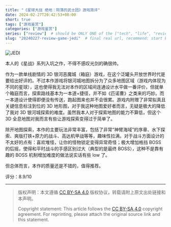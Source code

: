 ```yaml
---
title: "《星球大战 绝地：陨落的武士团》游戏简评"
date: 2024-02-27T20:42:53+08:00
short: true
tags: ["游戏鉴赏"]
categories: ["游戏鉴赏"]
series: ["review"]  # should be ONLY ONE of the ["tech", "life", "review"]
slug: "20240227-review-game-jedi"  # final real url, recommend: start by date, follow lower case words with hyphen splitter. E.g., `20230316-text-title`
---
```


![JEDI](/img/posts/20240227-jedi.jpg "JEDI")

本人的《星战》系列入坑之作，不得不感叹光剑的确很帅。

作为一款单线剧情的 3D 银河恶魔城（箱庭）游戏，在这个泛罐头开放世界时代是要给出好评的。不过本作游戏将银河城地图拆分为了众多地图区域（游戏内体现为不同的星球），这也使得我无法对本作的区域间连通设计水平做一番评价，但就单个箱庭而言，探索路线基本为一本道+捷径，并不如《匹诺曹》之类来的巧妙。而一本道设计使得即便没有传送，跑起图来也并不会很累。游戏内附赠了非常拟真且关键信息标注到位的 3D 地形图，对于我这种地图爱好者而言，无疑是极大的降低了我对 3D 银河城探索的难度。虽然我本人对于探索地图的能力不算低，但这个 3D 全息地图对我而言有些让游戏探索变得过于简单了。

除开地图探索，本作的主要玩法非常丰富，包括了非常“神臂海域”的序章、水下探索、爽版打铁+原力的战斗、高达机甲战等等，趣味性拉满。对于战斗方面设计的不太好的点有：喜欢堆怪，让你的怪物锁定变得异常奇怪；极大增加格挡 BOSS 的后摇，使得和平时战斗的手感区别过大（典型的是最终 BOSS），这种不是靠有趣的 BOSS 机制增加难度的做法说实话有些 low 了。

但总体而言，本作的质量还是不错的，值得推荐。

评分：8.9/10

---

> 版权声明：本文遵循 [CC BY-SA 4.0](https://creativecommons.org/licenses/by-sa/4.0/deed.zh) 版权协议，转载请附上原文出处链接和本声明。
>
> Copyright statement: This article follows the [CC BY-SA 4.0](https://creativecommons.org/licenses/by-sa/4.0/deed.en) copyright agreement. For reprinting, please attach the original source link and this statement.
